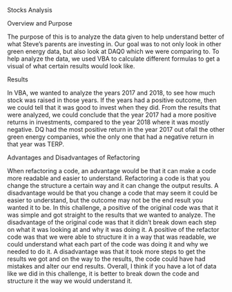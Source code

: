 Stocks Analysis

Overview and Purpose

The purpose of this is to analyze the data given to help understand better of what Steve’s parents are investing in. Our goal was to not only look in other green energy data, but also look at DAQ0 which we were comparing to. To help analyze the data, we used VBA to calculate different formulas to get a visual of what certain results would look like.

Results

In VBA, we wanted to analyze the years 2017 and 2018, to see how much stock was raised in those years. If the years had a positive outcome, then we could tell that it was good to invest when they did. From the results that were analyzed, we could conclude that the year 2017 had a more positive returns in investments, compared to the year 2018 where it was mostly negative. DQ had the most positive return in the year 2017 out ofall the other green energy companies, whie the only one that had a negative return in that year was TERP.

Advantages and Disadvantages of Refactoring

When refactoring a code, an advantage would be that it can make a code more readable and easier to understand. Refactoring a code is that you change the structure a certain way and it can change the output results. A disadvantage would be that you change a code that may seem it could be easier to understand, but the outcome may not be the end result you wanted it to be. 
In this challenge, a positive of the original code was that it was simple and got straight to the results that we wanted to analyze. The disadvantage of the original code was that it didn’t break down each step on what it was looking at and why it was doing it. A positive of the refactor code was that we were able to structure it in a way that was readable, we could understand what each part of the code was doing it and why we needed to do it. A disadvantage was that it took more steps to get the results we got and on the way to the results, the code could have had mistakes and alter our end results. Overall, I think if you have a lot of data like we did in this challenge, it is better to break down the code and structure it the way we would understand it.
